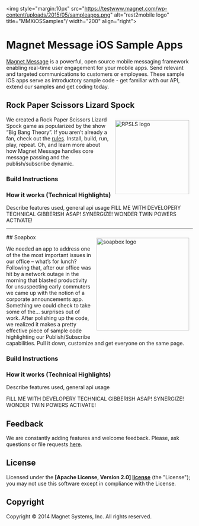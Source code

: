 <img style="margin:10px" src="https://testwww.magnet.com/wp-content/uploads/2015/05/sampleapps.png"
 alt="rest2mobile logo" title="MMXiOSSamples"/ width="200" align="right">

# Magnet Message iOS Sample Apps

[Magnet Message](https://www.magnet.com/developer/magnet-message/) is a powerful, open source mobile messaging framework enabling real-time user engagement for your mobile apps. Send relevant and targeted communications to customers or employees. These sample iOS apps serve as introductory sample code - get familiar with our API, extend our samples and get coding today.

## Rock Paper Scissors Lizard Spock
<img style="margin:10px" src="https://testwww.magnet.com/wp-content/uploads/2015/04/spock.png"
 alt="RPSLS logo" width="200"  align="right" title="RPSLS"/>

We created a Rock Paper Scissors Lizard Spock game as popularized by the show “Big Bang Theory”. If you aren’t already a fan, check out the [rules](http://www.samkass.com/theories/RPSSL.html). Install, build, run, play, repeat. Oh, and learn more about how Magnet Message handles core message passing and the publish/subscribe dynamic.

### Build Instructions

### How it works (Technical Highlights)

Describe features used, general api usage
FILL ME WITH DEVELOPERY TECHNICAL GIBBERISH ASAP! SYNERGIZE! WONDER TWIN POWERS ACTIVATE!


<hr>
## Soapbox
<img style="margin:10px" src="http://www.threetwelvecreative.com/Portals/207686/images/Stick-Figures-With-Megaphone-800.jpg"
 alt="soapbox logo" width="250" align="right"  title="soapbox"/>

We needed an app to address one of the the most important issues in our office – what’s for lunch? Following that, after our office was hit by a network outage in the morning that blasted productivity for unsuspecting early commuters we came up with the notion of a corporate announcements app. Something we could check to take some of the… surprises out of work. After polishing up the code, we realized it makes a pretty effective piece of sample code highlighting our Publish/Subscribe capabilities. Pull it down, customize and get everyone on the same page.

### Build Instructions



### How it works (Technical Highlights)

Describe features used, general api usage

FILL ME WITH DEVELOPERY TECHNICAL GIBBERISH ASAP! SYNERGIZE! WONDER TWIN POWERS ACTIVATE!



## Feedback

We are constantly adding features and welcome feedback. 
Please, ask questions or file requests [here](https://github.com/magnetsystems/message-samples-ios/issues).

## License

Licensed under the **[Apache License, Version 2.0] [license]** (the "License");
you may not use this software except in compliance with the License.

## Copyright

Copyright © 2014 Magnet Systems, Inc. All rights reserved.

[website]: http://www.magnet.com/
[techdoc]: https://www.magnet.com/documentation-home/
[license]: http://www.apache.org/licenses/LICENSE-2.0


